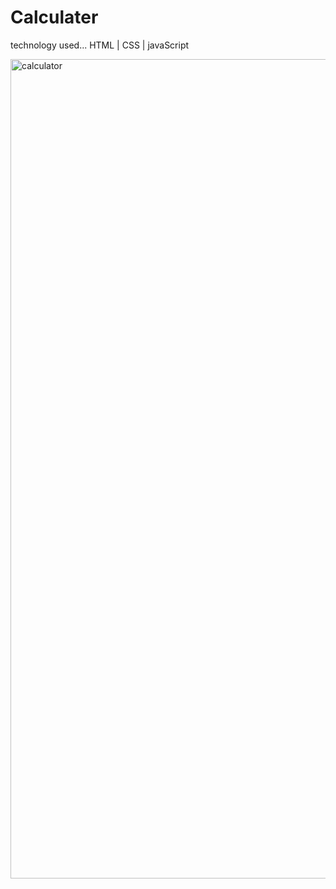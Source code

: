 # Calculater
technology used... HTML | CSS | javaScript

<img width="1311" alt="calculator" src="https://user-images.githubusercontent.com/76856697/130868728-e94ae3d5-ed46-4126-a26e-1930a5a3cafa.png">
